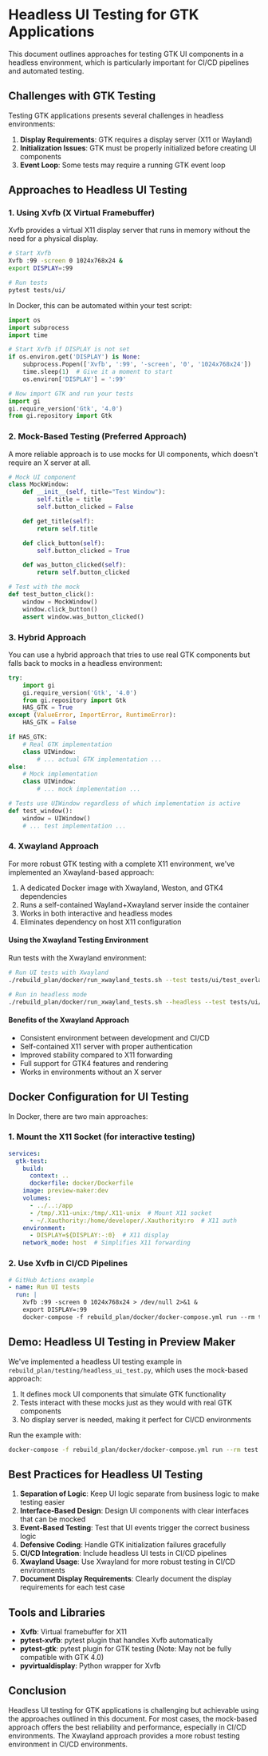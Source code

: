 # Headless UI Testing for GTK Applications

This document outlines approaches for testing GTK UI components in a headless environment, which is particularly important for CI/CD pipelines and automated testing.

## Challenges with GTK Testing

Testing GTK applications presents several challenges in headless environments:

1. **Display Requirements**: GTK requires a display server (X11 or Wayland)
2. **Initialization Issues**: GTK must be properly initialized before creating UI components
3. **Event Loop**: Some tests may require a running GTK event loop

## Approaches to Headless UI Testing

### 1. Using Xvfb (X Virtual Framebuffer)

Xvfb provides a virtual X11 display server that runs in memory without the need for a physical display.

```bash
# Start Xvfb
Xvfb :99 -screen 0 1024x768x24 &
export DISPLAY=:99

# Run tests
pytest tests/ui/
```

In Docker, this can be automated within your test script:

```python
import os
import subprocess
import time

# Start Xvfb if DISPLAY is not set
if os.environ.get('DISPLAY') is None:
    subprocess.Popen(['Xvfb', ':99', '-screen', '0', '1024x768x24'])
    time.sleep(1)  # Give it a moment to start
    os.environ['DISPLAY'] = ':99'

# Now import GTK and run your tests
import gi
gi.require_version('Gtk', '4.0')
from gi.repository import Gtk
```

### 2. Mock-Based Testing (Preferred Approach)

A more reliable approach is to use mocks for UI components, which doesn't require an X server at all.

```python
# Mock UI component
class MockWindow:
    def __init__(self, title="Test Window"):
        self.title = title
        self.button_clicked = False

    def get_title(self):
        return self.title

    def click_button(self):
        self.button_clicked = True

    def was_button_clicked(self):
        return self.button_clicked

# Test with the mock
def test_button_click():
    window = MockWindow()
    window.click_button()
    assert window.was_button_clicked()
```

### 3. Hybrid Approach

You can use a hybrid approach that tries to use real GTK components but falls back to mocks in a headless environment:

```python
try:
    import gi
    gi.require_version('Gtk', '4.0')
    from gi.repository import Gtk
    HAS_GTK = True
except (ValueError, ImportError, RuntimeError):
    HAS_GTK = False

if HAS_GTK:
    # Real GTK implementation
    class UIWindow:
        # ... actual GTK implementation ...
else:
    # Mock implementation
    class UIWindow:
        # ... mock implementation ...

# Tests use UIWindow regardless of which implementation is active
def test_window():
    window = UIWindow()
    # ... test implementation ...
```

### 4. Xwayland Approach

For more robust GTK testing with a complete X11 environment, we've implemented an Xwayland-based approach:

1. A dedicated Docker image with Xwayland, Weston, and GTK4 dependencies
2. Runs a self-contained Wayland+Xwayland server inside the container
3. Works in both interactive and headless modes
4. Eliminates dependency on host X11 configuration

#### Using the Xwayland Testing Environment

Run tests with the Xwayland environment:

```bash
# Run UI tests with Xwayland
./rebuild_plan/docker/run_xwayland_tests.sh --test tests/ui/test_overlay_controls.py

# Run in headless mode
./rebuild_plan/docker/run_xwayland_tests.sh --headless --test tests/ui/test_overlay_controls.py
```

#### Benefits of the Xwayland Approach

- Consistent environment between development and CI/CD
- Self-contained X11 server with proper authentication
- Improved stability compared to X11 forwarding
- Full support for GTK4 features and rendering
- Works in environments without an X server

## Docker Configuration for UI Testing

In Docker, there are two main approaches:

### 1. Mount the X11 Socket (for interactive testing)

```yaml
services:
  gtk-test:
    build:
      context: ..
      dockerfile: docker/Dockerfile
    image: preview-maker:dev
    volumes:
      - ../..:/app
      - /tmp/.X11-unix:/tmp/.X11-unix  # Mount X11 socket
      - ~/.Xauthority:/home/developer/.Xauthority:ro  # X11 auth
    environment:
      - DISPLAY=${DISPLAY:-:0}  # X11 display
    network_mode: host  # Simplifies X11 forwarding
```

### 2. Use Xvfb in CI/CD Pipelines

```yaml
# GitHub Actions example
- name: Run UI tests
  run: |
    Xvfb :99 -screen 0 1024x768x24 > /dev/null 2>&1 &
    export DISPLAY=:99
    docker-compose -f rebuild_plan/docker/docker-compose.yml run --rm test pytest tests/ui/
```

## Demo: Headless UI Testing in Preview Maker

We've implemented a headless UI testing example in `rebuild_plan/testing/headless_ui_test.py`, which uses the mock-based approach:

1. It defines mock UI components that simulate GTK functionality
2. Tests interact with these mocks just as they would with real GTK components
3. No display server is needed, making it perfect for CI/CD environments

Run the example with:

```bash
docker-compose -f rebuild_plan/docker/docker-compose.yml run --rm test python rebuild_plan/testing/headless_ui_test.py
```

## Best Practices for Headless UI Testing

1. **Separation of Logic**: Keep UI logic separate from business logic to make testing easier
2. **Interface-Based Design**: Design UI components with clear interfaces that can be mocked
3. **Event-Based Testing**: Test that UI events trigger the correct business logic
4. **Defensive Coding**: Handle GTK initialization failures gracefully
5. **CI/CD Integration**: Include headless UI tests in CI/CD pipelines
6. **Xwayland Usage**: Use Xwayland for more robust testing in CI/CD environments
7. **Document Display Requirements**: Clearly document the display requirements for each test case

## Tools and Libraries

- **Xvfb**: Virtual framebuffer for X11
- **pytest-xvfb**: pytest plugin that handles Xvfb automatically
- **pytest-gtk**: pytest plugin for GTK testing (Note: May not be fully compatible with GTK 4.0)
- **pyvirtualdisplay**: Python wrapper for Xvfb

## Conclusion

Headless UI testing for GTK applications is challenging but achievable using the approaches outlined in this document. For most cases, the mock-based approach offers the best reliability and performance, especially in CI/CD environments. The Xwayland approach provides a more robust testing environment in CI/CD environments.